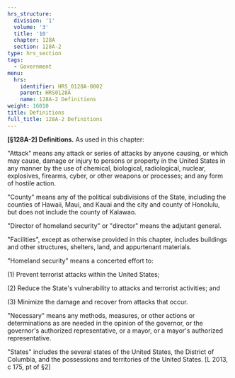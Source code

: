 ```yaml
---
hrs_structure:
  division: '1'
  volume: '3'
  title: '10'
  chapter: 128A
  section: 128A-2
type: hrs_section
tags:
  - Government
menu:
  hrs:
    identifier: HRS_0128A-0002
    parent: HRS0128A
    name: 128A-2 Definitions
weight: 16010
title: Definitions
full_title: 128A-2 Definitions
---
```

**[§128A-2] Definitions.** As used in this chapter:

"Attack" means any attack or series of attacks by anyone causing, or which may cause, damage or injury to persons or property in the United States in any manner by the use of chemical, biological, radiological, nuclear, explosives, firearms, cyber, or other weapons or processes; and any form of hostile action.

"County" means any of the political subdivisions of the State, including the counties of Hawaii, Maui, and Kauai and the city and county of Honolulu, but does not include the county of Kalawao.

"Director of homeland security" or "director" means the adjutant general.

"Facilities", except as otherwise provided in this chapter, includes buildings and other structures, shelters, land, and appurtenant materials.

"Homeland security" means a concerted effort to:

(1) Prevent terrorist attacks within the United States;

(2) Reduce the State's vulnerability to attacks and terrorist activities; and

(3) Minimize the damage and recover from attacks that occur.

"Necessary" means any methods, measures, or other actions or determinations as are needed in the opinion of the governor, or the governor's authorized representative, or a mayor, or a mayor's authorized representative.

"States" includes the several states of the United States, the District of Columbia, and the possessions and territories of the United States. [L 2013, c 175, pt of §2]